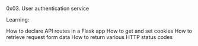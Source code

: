 0x03. User authentication service

Learning:

How to declare API routes in a Flask app
How to get and set cookies
How to retrieve request form data
How to return various HTTP status codes
